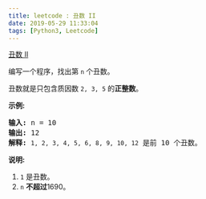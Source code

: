```yaml
---
title: leetcode : 丑数 II
date: 2019-05-29 11:33:04
tags: [Python3, Leetcode]
---
```


[丑数 II](https://leetcode-cn.com/problems/ugly-number-ii/)

<p>编写一个程序，找出第 <code>n</code> 个丑数。</p>

<!-- more -->

<p>丑数就是只包含质因数&nbsp;<code>2, 3, 5</code> 的<strong>正整数</strong>。</p>

<p><strong>示例:</strong></p>

<pre><strong>输入:</strong> n = 10
<strong>输出:</strong> 12
<strong>解释: </strong><code>1, 2, 3, 4, 5, 6, 8, 9, 10, 12</code> 是前 10 个丑数。</pre>

<p><strong>说明:&nbsp;</strong>&nbsp;</p>

<ol>
	<li><code>1</code>&nbsp;是丑数。</li>
	<li><code>n</code>&nbsp;<strong>不超过</strong>1690。</li>
</ol>
